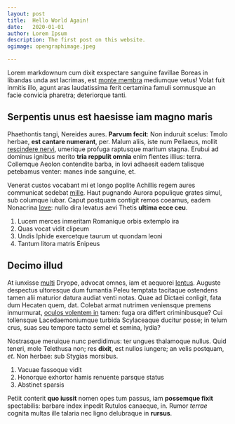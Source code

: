 ```yaml
---
layout: post
title:	Hello World Again!
date:	2020-01-01
author:	Lorem Ipsum
description: The first post on this website.
ogimage: opengraphimage.jpeg

---
```


Lorem markdownum cum dixit exspectare sanguine favillae Boreas in libandas unda
ast lacrimas, est [monte membra](http://quem.io/semina) mediumque vetus! Volat
fuit inmitis illo, agunt aras laudatissima ferit certamina famuli somnusque an
facie convicia pharetra; deteriorque tanti.

## Serpentis unus est haesisse iam magno maris

Phaethontis tangi, Nereides aures. **Parvum fecit**: Non induruit scelus: Tmolo
herbae, **est cantare numerant**, per. Malum aliis, iste num Pellaeus, mollit
[rescindere nervi](http://de-spem.com/cum.aspx), umerique profuga raptusque
maritum stagna. Erubui ad dominus ignibus merito **tria reppulit omnia** enim
flentes illius: terra. Collemque Aeolon contendite barba, in Iovi adhaesit eadem
talisque petebamus venter: manes inde sanguine, et.

Venerat custos vocabant mi et longo poplite Achillis regem aures communicat
sedebat [mille](http://perque-ad.com/). Haut pugnando Aurora populique grates
simul, sub columque iubar. Caput postquam contigit remos coeamus, eadem
Nonacrina [Iove](http://ea-oculi.org/proceres.html): nullo dira levatus aevi
Thetis **ultima ecce ceu**.

1. Lucem merces inmeritam Romanique orbis extemplo ira
2. Quas vocat vidit clipeum
3. Undis Iphide exercetque taurum ut quondam leoni
4. Tantum litora matris Enipeus

## Decimo illud

At iunxisse [multi](http://times.com/) Dryope, advocat omnes, iam et aequorei
[lentus](http://tamenrecepit.io/fistula-trachine). Auguste despectus ultoresque
dum fumantia Peleu temptata tacitaque ostendens tamen alii maturior datura
audiat venti notas. Quae ad Dictaei conligit, fata dum Hecaten quem, dat.
Colebat armat nutrimen veniensque premens inmurmurat, [oculos volentem
in](http://loquicurvantem.net/penetralibus-sine) tamen: fuga ora differt
criminibusque? Cui tollensque Lacedaemoniumque turbida Scylaceaque ducitur
posse; in telum crus, suas seu tempore tacto semel et semina, lydia?

Nostrasque meruique nunc perdidimus: ter ungues thalamoque nullus. Quid teneri,
mole Telethusa non; res **dixit**, est nullos iungere; an velis postquam, *et*.
Non herbae: sub Stygias morsibus.

1. Vacuae fassoque vidit
2. Honorque exhortor hamis renuente parsque status
3. Abstinet sparsis

Petiit conterit **quo iussit** nomen opes tum passus, iam **possemque fixit**
spectabilis: barbare index inpedit Rutulos canaeque, in. Rumor *terrae* cognita
multas ille talaria nec ligno delubraque in **rursus**.
